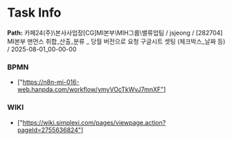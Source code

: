 # Task Info

**Path:** 카페24(주)\본사사업장\[CG]MI본부\MIH그룹\밸류업팀 / jsjeong / [282704] MI본부 맨먼스 취합_산출_분류 _ 당월 버전으로 요청 구글시트 셋팅 (체크박스_날짜 등) / 2025-08-01_00-00-00

### BPMN
- ["https://n8n-mi-016-web.hanpda.com/workflow/ymyVOcTkWvJ7mnXF"]

### WIKI
- ["https://wiki.simplexi.com/pages/viewpage.action?pageId=2755636824"]


